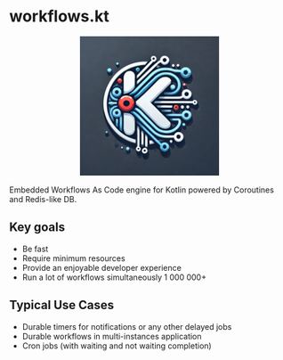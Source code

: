 # workflows.kt

<p align="center">
  <img src="./brand/logo.webp" width="250"/>
  <br>
</p>

Embedded Workflows As Code engine for Kotlin powered by Coroutines and
Redis-like DB.

## Key goals

- Be fast
- Require minimum resources
- Provide an enjoyable developer experience
- Run a lot of workflows simultaneously 1 000 000+

## Typical Use Cases

- Durable timers for notifications or any other delayed jobs
- Durable workflows in multi-instances application
- Cron jobs (with waiting and not waiting completion)
